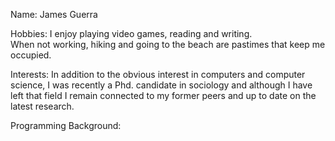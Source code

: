 Name: James Guerra

Hobbies: I enjoy playing video games, reading and writing.  
When not working, hiking and going to the beach are pastimes that keep me occupied.  

Interests: In addition to the obvious interest in computers and computer science,
I was recently a Phd. candidate in sociology and although I have left that field 
I remain connected to my former peers and up to date on the latest research.   

Programming Background: